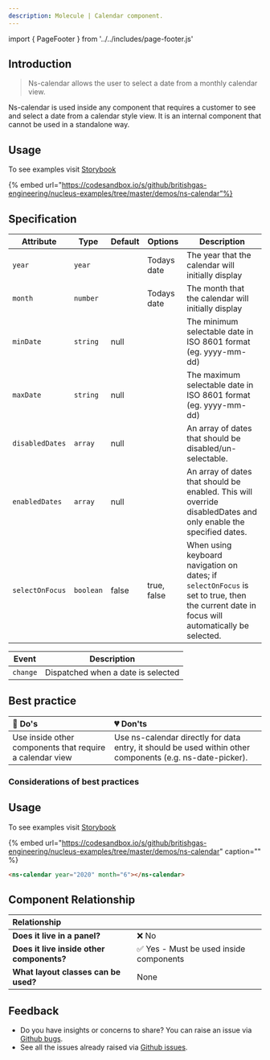 ```yaml
---
description: Molecule | Calendar component.
---
```


import { PageFooter } from '../../includes/page-footer.js'

## Introduction

> Ns-calendar allows the user to select a date from a monthly calendar view.

Ns-calendar is used inside any component that requires a customer to see and select a date from a calendar style view. It is an internal component that cannot be used in a standalone way.

## Usage

To see examples visit [Storybook](https://britishgas.co.uk/nucleus/demo/index.html?path=/story/ns-calendar)

{% embed url="https://codesandbox.io/s/github/britishgas-engineering/nucleus-examples/tree/master/demos/ns-calendar”%}

## Specification

| Attribute      | Type      | Default   | Options | Description |
|----------------|-----------|-----------|---------|-----------|
| `year` | `year`  |   | Todays date | The year that the calendar will initially display
| `month` | `number`  |   |  Todays date | The month that the calendar will initially display
| `minDate` | `string`  |  null |  | The minimum selectable date in ISO 8601 format (eg. yyyy-mm-dd)
| `maxDate` | `string`  |  null | | The maximum selectable date in ISO 8601 format (eg. yyyy-mm-dd)
| `disabledDates` | `array`  |  null |  | An array of dates that should be disabled/un-selectable.
| `enabledDates` | `array`  |  null |  | An array of dates that should be enabled.  This will override disabledDates and only enable the specified dates.
| `selectOnFocus` | `boolean` | false | true, false | When using keyboard navigation on dates; if `selectOnFocus` is set to true, then the current date in focus will automatically be selected.

| Event      | Description |
|----------|------------|
| `change` | Dispatched when a date is selected

## Best practice

| 💚 Do's | 💔 Don'ts |
| :--- | :--- |
| Use inside other components that require a calendar view  | Use ns-calendar directly for data entry, it should be used within other components (e.g. ns-date-picker).|


### Considerations of best practices

## Usage

To see examples visit [Storybook](https://britishgas.co.uk/nucleus/demo/index.html?path=/story/ns-calendar)

{% embed url="https://codesandbox.io/s/github/britishgas-engineering/nucleus-examples/tree/master/demos/ns-calendar" caption="" %}

```html
<ns-calendar year="2020" month="6"></ns-calendar>
```

## Component Relationship

|  **Relationship**  |  |
| :--- | :--- |
| **Does it live in a panel?** | ❌ No |
| **Does it live inside other components?** | ✅ Yes - Must be used inside components |
| **What layout classes can be used?**  | None |

## Feedback

* Do you have insights or concerns to share? You can raise an issue via [Github bugs](https://github.com/ConnectedHomes/nucleus/issues/new?assignees=&labels=Bug&template=a--bug-report.md&title=[bug]%20[ns-calendar]).
* See all the issues already raised via [Github issues](https://github.com/connectedHomes/nucleus/issues?utf8=%E2%9C%93&q=is%3Aopen+is%3Aissue+label%3ABug+[ns-calendar]).

<PageFooter></PageFooter>
